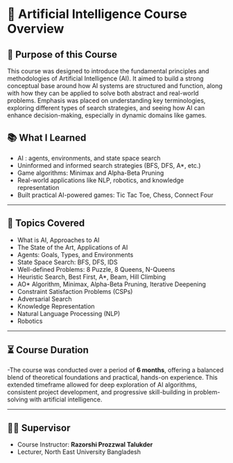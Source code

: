 # 🧠 Artificial Intelligence Course Overview

## 🎯 Purpose of this Course
This course was designed to introduce the fundamental principles and methodologies of Artificial Intelligence (AI). It aimed to build a strong conceptual base around how AI systems are structured and function, along with how they can be applied to solve both abstract and real-world problems. Emphasis was placed on understanding key terminologies, exploring different types of search strategies, and seeing how AI can enhance decision-making, especially in dynamic domains like games.

## 📚 What I Learned

- AI : agents, environments, and state space search  
- Uninformed and informed search strategies (BFS, DFS, A*, etc.)  
- Game algorithms: Minimax and Alpha-Beta Pruning  
- Real-world applications like NLP, robotics, and knowledge representation  
- Built practical AI-powered games: Tic Tac Toe, Chess, Connect Four  

---

## 🧠 Topics Covered

- What is AI, Approaches to AI  
- The State of the Art, Applications of AI  
- Agents: Goals, Types, and Environments  
- State Space Search: BFS, DFS, IDS  
- Well-defined Problems: 8 Puzzle, 8 Queens, N-Queens  
- Heuristic Search, Best First, A*, Beam, Hill Climbing  
- AO* Algorithm, Minimax, Alpha-Beta Pruning, Iterative Deepening  
- Constraint Satisfaction Problems (CSPs)  
- Adversarial Search  
- Knowledge Representation  
- Natural Language Processing (NLP)  
- Robotics
----
## ⏳ Course Duration

-The course was conducted over a period of **6 months**, offering a balanced blend of theoretical foundations and practical, hands-on experience. This extended timeframe allowed for deep exploration of AI algorithms, consistent project development, and progressive skill-building in problem-solving with artificial intelligence.

---

## 👨‍🏫 Supervisor

- Course Instructor: **Razorshi Prozzwal Talukder**
- Lecturer, North East University Bangladesh

